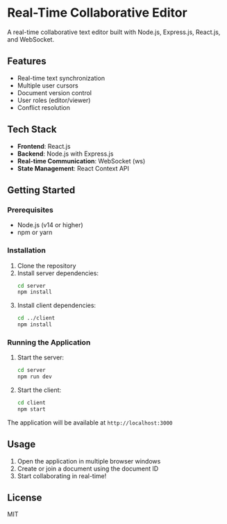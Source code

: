 # Real-Time Collaborative Editor

A real-time collaborative text editor built with Node.js, Express.js, React.js, and WebSocket.

## Features

- Real-time text synchronization
- Multiple user cursors
- Document version control
- User roles (editor/viewer)
- Conflict resolution

## Tech Stack

- **Frontend**: React.js
- **Backend**: Node.js with Express.js
- **Real-time Communication**: WebSocket (ws)
- **State Management**: React Context API

## Getting Started

### Prerequisites

- Node.js (v14 or higher)
- npm or yarn

### Installation

1. Clone the repository
2. Install server dependencies:
   ```bash
   cd server
   npm install
   ```
3. Install client dependencies:
   ```bash
   cd ../client
   npm install
   ```

### Running the Application

1. Start the server:
   ```bash
   cd server
   npm run dev
   ```
2. Start the client:
   ```bash
   cd client
   npm start
   ```

The application will be available at `http://localhost:3000`

## Usage

1. Open the application in multiple browser windows
2. Create or join a document using the document ID
3. Start collaborating in real-time!

## License

MIT
